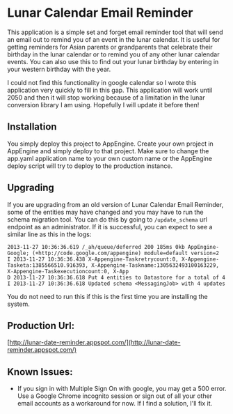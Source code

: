 # Lunar Calendar Email Reminder

This application is a simple set and forget email reminder tool that will send an email out to remind you of an event in the lunar calendar. It is useful for getting reminders for Asian parents or grandparents that celebrate their birthday in the lunar calendar or to remind you of any other lunar calendar events. You can also use this to find out your lunar birthday by entering in your western birthday with the year.

I could not find this functionality in google calendar so I wrote this application very quickly to fill in this gap. This application will work until 2050 and then it will stop working because of a limitation in the lunar conversion library I am using. Hopefully I will update it before then!

## Installation

You simply deploy this project to AppEngine. Create your own project in
AppEngine and simply deploy to that project. Make sure to change the app.yaml
application name to your own custom name or the AppEngine deploy script will try
to deploy to the production instance.

## Upgrading

If you are upgrading from an old version of Lunar Calendar Email Reminder, some
of the entities may have changed and you may have to run the schema migration 
tool. You can do this by going to ```/update_schema``` url endpoint as an
administrator. If it is successful, you can expect to see a similar line as this
in the logs:

```
2013-11-27 10:36:36.619 /_ah/queue/deferred 200 185ms 0kb AppEngine-Google; (+http://code.google.com/appengine) module=default version=2
I 2013-11-27 10:36:36.438 X-Appengine-Taskretrycount:0, X-Appengine-Tasketa:1385566510.916393, X-Appengine-Taskname:1305632493100163229, X-Appengine-Taskexecutioncount:0, X-App
D 2013-11-27 10:36:36.618 Put 4 entities to Datastore for a total of 4
I 2013-11-27 10:36:36.618 Updated schema <MessagingJob> with 4 updates
```

You do not need to run this if this is the first time you are installing the system.


## Production Url:

[http://lunar-date-reminder.appspot.com/](http://lunar-date-reminder.appspot.com/)

## Known Issues:

* If you sign in with Multiple Sign On with google, you may get a 500 error. Use a Google Chrome incognito session or sign out of all your other email accounts as a workaround for now. If I find a solution, I'll fix it.
